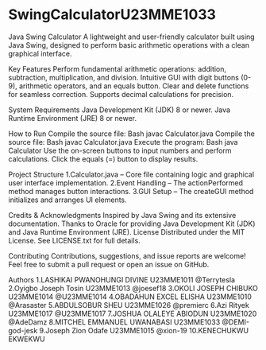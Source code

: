 # SwingCalculatorU23MME1033
Java Swing Calculator
A lightweight and user-friendly calculator built using Java Swing, designed to perform basic arithmetic operations with a clean graphical interface.

Key Features
Perform fundamental arithmetic operations: addition, subtraction, multiplication, and division.
Intuitive GUI with digit buttons (0-9), arithmetic operators, and an equals button.
Clear and delete functions for seamless correction.
Supports decimal calculations for precision.

System Requirements
Java Development Kit (JDK) 8 or newer.
Java Runtime Environment (JRE) 8 or newer.

How to Run
Compile the source file: Bash javac Calculator.java
Compile the source file: Bash  javac Calculator.java
Execute the program: Bash java Calculator
Use the on-screen buttons to input numbers and perform calculations.
Click the equals (=) button to display results.

Project Structure
1.Calculator.java – Core file containing logic and graphical user interface implementation.
2.Event Handling – The actionPerformed method manages button interactions.
3.GUI Setup – The createGUI method initializes and arranges UI elements.

Credits & Acknowledgments
Inspired by Java Swing and its extensive documentation.
Thanks to Oracle for providing Java Development Kit (JDK) and Java Runtime Environment (JRE).
License
Distributed under the MIT License. See LICENSE.txt for full details.

Contributing
Contributions, suggestions, and issue reports are welcome! Feel free to submit a pull request or open an issue on GitHub.

Authors
1.LASHIKAI PWANOHUNGI DIVINE U23MME1011 @Terrytesla
2.Oyigbo Joseph Tosin U23MME1013 @joesef18
3.OKOLI JOSEPH CHIBUKO U23MME1014 @U23MME1014
4.OBADAHUN EXCEL ELISHA U23MME1010 @Arasaster
5.ABDULSOBUR SHEU U23MME1026 @premierc
6.Azi Rityek U23MME1017 @U23MME1017
7.JOSHUA OLALEYE ABIODUN U23MME1020 @AdeDamz
8.MITCHEL EMMANUEL UWANABASI U23MME1033 @DEMI-god-jesk
9.Joseph Zion Odafe U23MME1015 @xion-19
10.KENECHUKWU EKWEKWU
